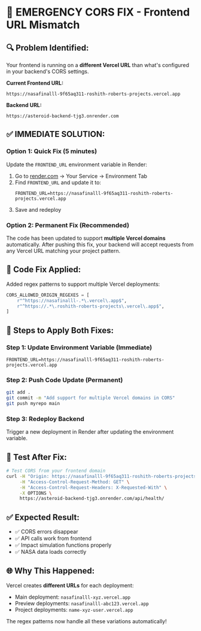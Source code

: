 # 🚨 EMERGENCY CORS FIX - Frontend URL Mismatch

## 🔍 Problem Identified:
Your frontend is running on a **different Vercel URL** than what's configured in your backend's CORS settings.

**Current Frontend URL:**
```
https://nasafinalll-9f65aq311-roshith-roberts-projects.vercel.app
```

**Backend URL:**
```
https://asteroid-backend-tjg3.onrender.com
```

## ✅ IMMEDIATE SOLUTION:

### Option 1: Quick Fix (5 minutes)
Update the `FRONTEND_URL` environment variable in Render:

1. Go to [render.com](https://render.com) → Your Service → Environment Tab
2. Find `FRONTEND_URL` and update it to:
   ```
   FRONTEND_URL=https://nasafinalll-9f65aq311-roshith-roberts-projects.vercel.app
   ```
3. Save and redeploy

### Option 2: Permanent Fix (Recommended)
The code has been updated to support **multiple Vercel domains** automatically. After pushing this fix, your backend will accept requests from any Vercel URL matching your project pattern.

## 🔧 Code Fix Applied:
Added regex patterns to support multiple Vercel deployments:
```python
CORS_ALLOWED_ORIGIN_REGEXES = [
    r"^https://nasafinalll-.*\.vercel\.app$",
    r"^https://.*\.roshith-roberts-projects\.vercel\.app$",
]
```

## 🚀 Steps to Apply Both Fixes:

### Step 1: Update Environment Variable (Immediate)
```
FRONTEND_URL=https://nasafinalll-9f65aq311-roshith-roberts-projects.vercel.app
```

### Step 2: Push Code Update (Permanent)
```bash
git add .
git commit -m "Add support for multiple Vercel domains in CORS"
git push myrepo main
```

### Step 3: Redeploy Backend
Trigger a new deployment in Render after updating the environment variable.

## 🧪 Test After Fix:
```bash
# Test CORS from your frontend domain
curl -H "Origin: https://nasafinalll-9f65aq311-roshith-roberts-projects.vercel.app" \
     -H "Access-Control-Request-Method: GET" \
     -H "Access-Control-Request-Headers: X-Requested-With" \
     -X OPTIONS \
     https://asteroid-backend-tjg3.onrender.com/api/health/
```

## ✅ Expected Result:
- ✅ CORS errors disappear
- ✅ API calls work from frontend
- ✅ Impact simulation functions properly
- ✅ NASA data loads correctly

## 🌐 Why This Happened:
Vercel creates **different URLs** for each deployment:
- Main deployment: `nasafinalll-xyz.vercel.app`
- Preview deployments: `nasafinalll-abc123.vercel.app` 
- Project deployments: `name-xyz-user.vercel.app`

The regex patterns now handle all these variations automatically!